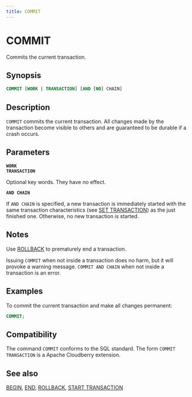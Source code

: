 ```yaml
---
title: COMMIT
---
```


# COMMIT

Commits the current transaction.

## Synopsis

```sql
COMMIT [WORK | TRANSACTION] [AND [NO] CHAIN]
```

## Description

`COMMIT` commits the current transaction. All changes made by the transaction become visible to others and are guaranteed to be durable if a crash occurs.

## Parameters

**`WORK`**<br />
**`TRANSACTION`**

Optional key words. They have no effect.

**`AND CHAIN`**

If `AND CHAIN` is specified, a new transaction is immediately started with the same transaction characteristics (see [SET TRANSACTION](/docs/sql-stmts/set-transaction.md)) as the just finished one. Otherwise, no new transaction is started.

## Notes

Use [ROLLBACK](/docs/sql-stmts/rollback.md) to prematurely end a transaction.

Issuing `COMMIT` when not inside a transaction does no harm, but it will provoke a warning message. `COMMIT AND CHAIN` when not inside a transaction is an error.

## Examples

To commit the current transaction and make all changes permanent:

```sql
COMMIT;
```

## Compatibility

The command `COMMIT` conforms to the SQL standard. The form `COMMIT TRANSACTION` is a Apache Cloudberry extension.

## See also

[BEGIN](/docs/sql-stmts/begin.md), [END](/docs/sql-stmts/end.md), [ROLLBACK](/docs/sql-stmts/rollback.md), [START TRANSACTION](/docs/sql-stmts/start-transaction.md)

